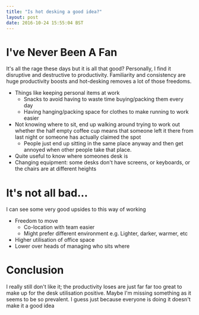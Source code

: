 ```yaml
---
title: "Is hot desking a good idea?"
layout: post
date: 2016-10-24 15:55:04 BST
---
```


# I've Never Been A Fan
It's all the rage these days but it is all that good? Personally, I find it disruptive and destructive to productivity. Familiarity and consistency are huge productivity boosts and hot-desking removes a lot of those freedoms.

 * Things like keeping personal items at work 
   * Snacks to avoid having to waste time buying/packing them every day 
   * Having hanging/packing space for clothes to make running to work easier
 * Not knowing where to sit, end up walking around trying to work out whether the half empty coffee cup means that someone left it there from last night or someone has actually claimed the spot
   * People just end up sitting in the same place anyway and then get annoyed when other people take that place. 
 * Quite useful to know where someones desk is
 * Changing equipment: some desks don't have screens, or keyboards, or the chairs are at different heights

# It's not all bad...
I can see some very good upsides to this way of working

 * Freedom to move
   * Co-location with team easier
   * Might prefer different environment e.g. Lighter, darker, warmer, etc
 * Higher utilisation of office space
 * Lower over heads of managing who sits where

# Conclusion
I really still don't like  it; the productivity loses are just far far too great to make up for the desk utilisation positive. Maybe I'm missing something as it seems to be so prevalent. I guess just because everyone is doing it doesn't make it a good idea
